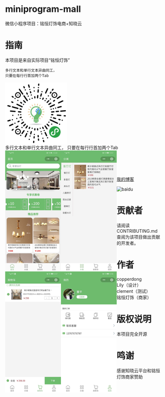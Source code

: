 # miniprogram-mall
微信小程序项目：铭恒灯饰电商+知晓云
# 指南
  本项目是来自实际项目“铭恒灯饰”<br>
  
    多行文本和单行文本异曲同工，
    只要在每行行首加两个Tab
<img src="https://github.com/copperdong/miniprogram-mall/blob/master/doc/gh_24da18e564c9_1280.jpg" width = "200" height = "200" div align=center /><br>
    多行文本和单行文本异曲同工，
    只要在每行行首加两个Tab    
    <img src="https://github.com/copperdong/miniprogram-mall/blob/master/doc/home.jpg" width = "180" div align=left />
    <img src="https://github.com/copperdong/miniprogram-mall/blob/master/doc/catelog.jpg" width = "180" div align=left />
    <img src="https://github.com/copperdong/miniprogram-mall/blob/master/doc/cart.jpg" width = "180" div align=left />
    <img src="https://github.com/copperdong/miniprogram-mall/blob/master/doc/user.jpg" width = "180" div align=left /><br>
<br>
<br>
<br>

[我的博客](http://blog.csdn.net/guodongxiaren "悬停显示")  

![baidu](http://www.baidu.com/img/bdlogo.gif "百度logo") 
# 贡献者
请阅读CONTRIBUTING.md 查阅为该项目做出贡献的开发者。
# 作者
copperdong<br>
Lily（设计）<br>
clement（测试）<br>
铭恒灯饰（商家）<br>
# 版权说明
本项目完全开源
# 鸣谢
感谢知晓云平台和铭恒灯饰商家赞助
